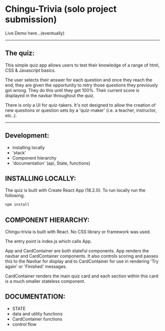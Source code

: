 # Chingu-Trivia (solo project submission)

Live Demo here...(eventually)

---
## The quiz:

This simple quiz app allows users to test their knowledge of a range of html, CSS & Javascript basics. 

The user selects their answer for each question and once they reach the end, they are given the opportunity to retry those questions they previously got wrong. They do this until they get 100%. Their current score is displayed in the navbar throughout the quiz.

There is only a UI for quiz-takers. It's not designed to allow the creation of new questions or question sets by a 'quiz-maker' (i.e. a teacher, instructor, etc..).

---
## Development:
- installing locally
- 'stack'
- Component hierarchy
- 'documentation' (api, State, functions)

## INSTALLING LOCALLY:
The quiz is built with Create React App (18.2.0). To run locally run the following.
``` javascript
npm install
```

## COMPONENT HIERARCHY:
Chingu-trivia is built with React. No CSS library or framework was used.

The entry point is index.js which calls App.

App and CardContainer are both stateful components. App renders the navbar and CardContainer components. It also controls scoring and passes this to the Navbar for display and to CardContainer for use in rendering 'Try again' or 'Finished' messages. 

CardContainer renders the main quiz card and each section within this card is a much smaller stateless component.


## DOCUMENTATION:
- STATE
- data and utility functions
- CardContainer functions
- control flow